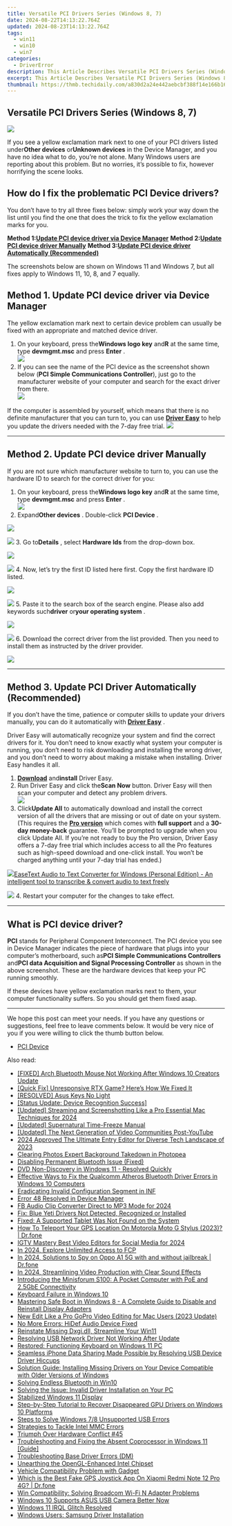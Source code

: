 ```yaml
---
title: Versatile PCI Drivers Series (Windows 8, 7)
date: 2024-08-22T14:13:22.764Z
updated: 2024-08-23T14:13:22.764Z
tags:
  - win11
  - win10
  - win7
categories:
  - DriverError
description: This Article Describes Versatile PCI Drivers Series (Windows 8, 7)
excerpt: This Article Describes Versatile PCI Drivers Series (Windows 8, 7)
thumbnail: https://thmb.techidaily.com/a830d2a24e442aebcbf388f14e166b1639967eaf0747a09da8301ee779ce2acf.jpg
---
```


## Versatile PCI Drivers Series (Windows 8, 7)

![](https://images.drivereasy.com/wp-content/uploads/2017/04/img_58f591d65c1ee.jpg)

 If you see a yellow exclamation mark next to one of your PCI drivers listed under**Other devices** or**Unknown devices** in the Device Manager, and you have no idea what to do, you’re not alone. Many Windows users are reporting about this problem. But no worries, it’s possible to fix, however horrifying the scene looks.

## How do I fix the problematic PCI Device drivers?

 You don’t have to try all three fixes below: simply work your way down the list until you find the one that does the trick to fix the yellow exclamation marks for you.

 **Method 1:[Update PCI device driver via Device Manager](https://zebaoaffiliateprogram.pxf.io/xkwqe1)**
 **Method 2:[Update PCI device driver Manually](https://printrendy.pxf.io/xyboy5)**
 **Method 3:[Update PCI device driver Automatically (Recommended)](#m3)**

 The screenshots below are shown on Windows 11 and Windows 7, but all fixes apply to Windows 11, 10, 8, and 7 equally.

## Method 1\. Update PCI device driver via Device Manager

 The yellow exclamation mark next to certain device problem can usually be fixed with an appropriate and matched device driver.

1. On your keyboard, press the**Windows logo key** and**R** at the same time, type **devmgmt.msc** and press **Enter** .  
![](https://www.drivereasy.com/wp-content/uploads/2023/10/win-run-device-manager.jpg)
2. If you can see the name of the PCI device as the screenshot shown below (**PCI Simple Communications Controller**), just go to the manufacturer website of your computer and search for the exact driver from there.  
![](https://www.drivereasy.com/wp-content/uploads/2017/04/img_58f595d885b48.png)

 If the computer is assembled by yourself, which means that there is no definite manufacturer that you can turn to, you can use [**Driver Easy**](https://tools.techidaily.com/drivereasy/download/) to help you update the drivers needed with the 7-day free trial.
![](https://www.drivereasy.com/wp-content/uploads/2017/04/intel-pcie.png)

---

## Method 2\. Update PCI device driver Manually

 If you are not sure which manufacturer website to turn to, you can use the hardware ID to search for the correct driver for you:

1. On your keyboard, press the**Windows logo key** and**R** at the same time, type **devmgmt.msc** and press **Enter** .  
![](https://www.drivereasy.com/wp-content/uploads/2023/10/win-run-device-manager.jpg)
2. Expand**Other devices** . Double-click **PCI Device** .  
<!-- affiliate ads begin -->
<a href="https://store.advancedwebranking.com/order/checkout.php?PRODS=4715051&QTY=1&AFFILIATE=108875&CART=1"><img src="https://secure.avangate.com/images/merchant/14edc6ebfdae2e23bbed83d67f50e983/products/33_awr%20logo.png" border="0"></a>
<!-- affiliate ads end -->
![](https://www.drivereasy.com/wp-content/uploads/2017/04/img_58f5b33b07c18.png)
3. Go to**Details** , select **Hardware Ids** from the drop-down box.  
<!-- affiliate ads begin -->
<a href="https://secure.2checkout.com/order/checkout.php?PRODS=19080710&QTY=1&AFFILIATE=108875&CART=1"><img src="https://smart-seo-tool.com/images/SmartSEOAuditorBox.png" border="0"></a>
<!-- affiliate ads end -->
![](https://www.drivereasy.com/wp-content/uploads/2023/10/pci-hardware-details.png)
4. Now, let’s try the first ID listed here first. Copy the first hardware ID listed.  
<!-- affiliate ads begin -->
<a href="https://shop.mondly.com/affiliate.php?ACCOUNT=ATISTUDI&AFFILIATE=108875&PATH=https%3A%2F%2Fwww.mondly.com%3FAFFILIATE%3D108875%26RESOURCE%3D%2BBusiness%2B970x90%2B"><img src="https://secure.avangate.com/images/merchant/69c418c33ec2e1a4267fa9bb77fa1428/business-970x90.gif" border="0"></a>
<!-- affiliate ads end -->
![](https://www.drivereasy.com/wp-content/uploads/2017/04/img_58f5ba027e4c1.png)
5. Paste it to the search box of the search engine. Please also add keywords such**driver** or**your operating system** .  
<!-- affiliate ads begin -->
<a href="https://secure.2checkout.com/order/checkout.php?PRODS=4620778&QTY=1&AFFILIATE=108875&CART=1"><img src="https://secure.avangate.com/images/merchant/07dd4d5a72f5740ef0f035f201951476/300__250banner.jpg" border="0"></a>
<!-- affiliate ads end -->
![](https://www.drivereasy.com/wp-content/uploads/2024/05/image-24.png)
6. Download the correct driver from the list provided. Then you need to install them as instructed by the driver provider.
<!-- affiliate ads begin -->
<a href="https://store.iobit.com/order/checkout.php?PRODS=1468905&QTY=1&AFFILIATE=108875&CART=1"><img src="https://secure.avangate.com/images/merchant/184260348236f9554fe9375772ff966e/ascscan_728x90.png" border="0"></a>
<!-- affiliate ads end -->

---

## Method 3\. Update PCI Driver Automatically (Recommended)

 If you don’t have the time, patience or computer skills to update your drivers manually, you can do it automatically with [**Driver Easy**](https://tools.techidaily.com/drivereasy/download/) .

 Driver Easy will automatically recognize your system and find the correct drivers for it. You don’t need to know exactly what system your computer is running, you don’t need to risk downloading and installing the wrong driver, and you don’t need to worry about making a mistake when installing. Driver Easy handles it all.

1. **[Download](https://tools.techidaily.com/drivereasy/download/)**  and**install** Driver Easy.
2. Run Driver Easy and click the**Scan Now** button. Driver Easy will then scan your computer and detect any problem drivers.  
![](https://www.drivereasy.com/wp-content/uploads/2020/10/6_0_scan-now.jpg)
3. Click**Update All** to automatically download and install the correct version of all the drivers that are missing or out of date on your system. (This requires the **[Pro version](https://tools.techidaily.com/drivereasy/download/)**  which comes with **full support**  and a **30-day money-back**  guarantee. You’ll be prompted to upgrade when you click Update All. If you’re not ready to buy the Pro version, Driver Easy offers a 7-day free trial which includes access to all the Pro features such as high-speed download and one-click install. You won’t be charged anything until your 7-day trial has ended.)  
<!-- affiliate ads begin -->
<a href="https://secure.2checkout.com/order/checkout.php?PRODS=40203538&QTY=1&AFFILIATE=108875&CART=1"><img src="https://secure.avangate.com/images/merchant/cc4b82e826b52ec41c810301548e8f48/products/audio-to-text-transcription-software.png" border="0">EaseText Audio to Text Converter for Windows (Personal Edition) - An intelligent tool to transcribe & convert audio to text freely </a>
<!-- affiliate ads end -->

![](https://www.drivereasy.com/wp-content/uploads/2017/04/intel-pcie.png)
4. Restart your computer for the changes to take effect.

---

## What is PCI device driver?

**PCI** stands for Peripheral Component Interconnect. The PCI device you see in Device Manager indicates the piece of hardware that plugs into your computer’s motherboard, such as**PCI Simple Communications Controllers** and**PCI data Acquisition and Signal Processing Controller** as shown in the above screenshot. These are the hardware devices that keep your PC running smoothly.

 If these devices have yellow exclamation marks next to them, your computer functionality suffers. So you should get them fixed asap.

---

 We hope this post can meet your needs. If you have any questions or suggestions, feel free to leave comments below. It would be very nice of you if you were willing to click the thumb button below.

* [PCI Device](https://printrendy.pxf.io/xyboy5)

<ins class="adsbygoogle"
     style="display:block"
     data-ad-format="autorelaxed"
     data-ad-client="ca-pub-7571918770474297"
     data-ad-slot="1223367746"></ins>



<ins class="adsbygoogle"
     style="display:block"
     data-ad-client="ca-pub-7571918770474297"
     data-ad-slot="8358498916"
     data-ad-format="auto"
     data-full-width-responsive="true"></ins>

<span class="atpl-alsoreadstyle">Also read:</span>
<div><ul>
<li><a href="https://driver-error.techidaily.com/fixed-arch-bluetooth-mouse-not-working-after-windows-10-creators-update/"><u>[FIXED] Arch Bluetooth Mouse Not Working After Windows 10 Creators Update</u></a></li>
<li><a href="https://driver-error.techidaily.com/quick-fix-unresponsive-rtx-game-heres-how-we-fixed-it/"><u>[Quick Fix] Unresponsive RTX Game? Here’s How We Fixed It</u></a></li>
<li><a href="https://driver-error.techidaily.com/resolved-asus-keys-no-light/"><u>[RESOLVED] Asus Keys No Light</u></a></li>
<li><a href="https://driver-error.techidaily.com/status-update-device-recognition-success/"><u>[Status Update: Device Recognition Success]</u></a></li>
<li><a href="https://video-screen-grab.techidaily.com/updated-streaming-and-screenshotting-like-a-pro-essential-mac-techniques-for-2024/"><u>[Updated] Streaming and Screenshotting Like a Pro  Essential Mac Techniques for 2024</u></a></li>
<li><a href="https://some-skills.techidaily.com/updated-supernatural-time-freeze-manual/"><u>[Updated] Supernatural Time-Freeze Manual</u></a></li>
<li><a href="https://youtube-tips.techidaily.com/ed-the-next-generation-of-video-communities-post-youtube/"><u>[Updated] The Next Generation of Video Communities Post-YouTube</u></a></li>
<li><a href="https://some-approaches.techidaily.com/2024-approved-the-ultimate-entry-editor-for-diverse-tech-landscape-of-2023/"><u>2024 Approved  The Ultimate Entry Editor for Diverse Tech Landscape of 2023</u></a></li>
<li><a href="https://fox-cloud.techidaily.com/clearing-photos-expert-background-takedown-in-photopea/"><u>Clearing Photos  Expert Background Takedown in Photopea</u></a></li>
<li><a href="https://driver-error.techidaily.com/disabling-permanent-bluetooth-issue-fixed/"><u>Disabling Permanent Bluetooth Issue (Fixed)</u></a></li>
<li><a href="https://driver-error.techidaily.com/dvd-non-discovery-in-windows-11-resolved-quickly/"><u>DVD Non-Discovery in Windows 11 - Resolved Quickly</u></a></li>
<li><a href="https://driver-error.techidaily.com/effective-ways-to-fix-the-qualcomm-atheros-bluetooth-driver-errors-in-windows-10-computers/"><u>Effective Ways to Fix the Qualcomm Atheros Bluetooth Driver Errors in Windows 10 Computers</u></a></li>
<li><a href="https://driver-error.techidaily.com/eradicating-invalid-configuration-segment-in-inf/"><u>Eradicating Invalid Configuration Segment in INF</u></a></li>
<li><a href="https://driver-error.techidaily.com/error-48-resolved-in-device-manager/"><u>Error 48 Resolved in Device Manager</u></a></li>
<li><a href="https://facebook-video-recording.techidaily.com/fb-audio-clip-converter-direct-to-mp3-mode-for-2024/"><u>FB Audio Clip Converter  Direct to MP3 Mode for 2024</u></a></li>
<li><a href="https://driver-error.techidaily.com/fix-blue-yeti-drivers-not-detected-recognized-or-installed/"><u>Fix: Blue Yeti Drivers Not Detected, Recognized or Installed</u></a></li>
<li><a href="https://driver-error.techidaily.com/fixed-a-supported-tablet-was-not-found-on-the-system/"><u>Fixed: A Supported Tablet Was Not Found on the System</u></a></li>
<li><a href="https://fix-guide.techidaily.com/how-to-teleport-your-gps-location-on-motorola-moto-g-stylus-2023-drfone-by-drfone-virtual-android/"><u>How To Teleport Your GPS Location On Motorola Moto G Stylus (2023)? | Dr.fone</u></a></li>
<li><a href="https://instagram-videos.techidaily.com/igtv-mastery-best-video-editors-for-social-media-for-2024/"><u>IGTV Mastery  Best Video Editors for Social Media for 2024</u></a></li>
<li><a href="https://some-knowledge.techidaily.com/in-2024-explore-unlimited-access-to-fcp/"><u>In 2024, Explore Unlimited Access to FCP</u></a></li>
<li><a href="https://android-location-track.techidaily.com/in-2024-solutions-to-spy-on-oppo-a1-5g-with-and-without-jailbreak-drfone-by-drfone-virtual-android/"><u>In 2024, Solutions to Spy on Oppo A1 5G with and without jailbreak | Dr.fone</u></a></li>
<li><a href="https://some-guidance.techidaily.com/in-2024-streamlining-video-production-with-clear-sound-effects/"><u>In 2024, Streamlining Video Production with Clear Sound Effects</u></a></li>
<li><a href="https://driver-error.techidaily.com/introducing-the-minisforum-s100-a-pocket-computer-with-poe-and-25gbe-connectivity/"><u>Introducing the Minisforum S100: A Pocket Computer with PoE and 2.5GbE Connectivity</u></a></li>
<li><a href="https://driver-error.techidaily.com/keyboard-failure-in-windows-10/"><u>Keyboard Failure in Windows 10</u></a></li>
<li><a href="https://driver-error.techidaily.com/mastering-safe-boot-in-windows-8-a-complete-guide-to-disable-and-reinstall-display-adapters/"><u>Mastering Safe Boot in Windows 8 - A Complete Guide to Disable and Reinstall Display Adapters</u></a></li>
<li><a href="https://smart-video-creator.techidaily.com/new-edit-like-a-pro-gopro-video-editing-for-mac-users-2023-update/"><u>New Edit Like a Pro GoPro Video Editing for Mac Users (2023 Update)</u></a></li>
<li><a href="https://driver-error.techidaily.com/no-more-errors-hidef-audio-device-fixed/"><u>No More Errors: HiDef Audio Device Fixed</u></a></li>
<li><a href="https://win11-tips.techidaily.com/reinstate-missing-dxgidll-streamline-your-win11/"><u>Reinstate Missing Dxgi.dll, Streamline Your Win11</u></a></li>
<li><a href="https://driver-error.techidaily.com/resolving-usb-network-driver-not-working-after-update/"><u>Resolving USB Network Driver Not Working After Update</u></a></li>
<li><a href="https://driver-error.techidaily.com/restored-functioning-keyboard-on-windows-11-pc/"><u>Restored: Functioning Keyboard on Windows 11 PC</u></a></li>
<li><a href="https://driver-error.techidaily.com/seamless-iphone-data-sharing-made-possible-by-resolving-usb-device-driver-hiccups/"><u>Seamless iPhone Data Sharing Made Possible by Resolving USB Device Driver Hiccups</u></a></li>
<li><a href="https://driver-error.techidaily.com/solution-guide-installing-missing-drivers-on-your-device-compatible-with-older-versions-of-windows/"><u>Solution Guide: Installing Missing Drivers on Your Device Compatible with Older Versions of Windows</u></a></li>
<li><a href="https://driver-error.techidaily.com/solving-endless-bluetooth-in-win10/"><u>Solving Endless Bluetooth in Win10</u></a></li>
<li><a href="https://driver-error.techidaily.com/solving-the-issue-invalid-driver-installation-on-your-pc/"><u>Solving the Issue: Invalid Driver Installation on Your PC</u></a></li>
<li><a href="https://driver-error.techidaily.com/stabilized-windows-11-display/"><u>Stabilized Windows 11 Display</u></a></li>
<li><a href="https://driver-error.techidaily.com/step-by-step-tutorial-to-recover-disappeared-gpu-drivers-on-windows-10-platforms/"><u>Step-by-Step Tutorial to Recover Disappeared GPU Drivers on Windows 10 Platforms</u></a></li>
<li><a href="https://driver-error.techidaily.com/steps-to-solve-windows-78-unsupported-usb-errors/"><u>Steps to Solve Windows 7/8 Unsupported USB Errors</u></a></li>
<li><a href="https://driver-error.techidaily.com/strategies-to-tackle-intel-mmc-errors/"><u>Strategies to Tackle Intel MMC Errors</u></a></li>
<li><a href="https://driver-error.techidaily.com/triumph-over-hardware-conflict-45/"><u>Triumph Over Hardware Conflict #45</u></a></li>
<li><a href="https://driver-error.techidaily.com/troubleshooting-and-fixing-the-absent-coprocessor-in-windows-11-guide/"><u>Troubleshooting and Fixing the Absent Coprocessor in Windows 11 [Guide]</u></a></li>
<li><a href="https://driver-error.techidaily.com/troubleshooting-base-driver-errors-dm/"><u>Troubleshooting Base Driver Errors (DM)</u></a></li>
<li><a href="https://driver-error.techidaily.com/unearthing-the-opengl-enhanced-intel-chipset/"><u>Unearthing the OpenGL-Enhanced Intel Chipset</u></a></li>
<li><a href="https://driver-error.techidaily.com/vehicle-compatibility-problem-with-gadget/"><u>Vehicle Compatibility Problem with Gadget</u></a></li>
<li><a href="https://fake-location.techidaily.com/which-is-the-best-fake-gps-joystick-app-on-xiaomi-redmi-note-12-pro-4g-drfone-by-drfone-virtual-android/"><u>Which is the Best Fake GPS Joystick App On Xiaomi Redmi Note 12 Pro 4G? | Dr.fone</u></a></li>
<li><a href="https://driver-error.techidaily.com/win-compatibility-solving-broadcom-wi-fi-n-adapter-problems/"><u>Win Compatibility: Solving Broadcom Wi-Fi N Adapter Problems</u></a></li>
<li><a href="https://driver-error.techidaily.com/windows-10-supports-asus-usb-camera-better-now/"><u>Windows 10 Supports ASUS USB Camera Better Now</u></a></li>
<li><a href="https://driver-error.techidaily.com/windows-11-irql-glitch-resolved/"><u>Windows 11 IRQL Glitch Resolved</u></a></li>
<li><a href="https://driver-error.techidaily.com/windows-users-samsung-driver-installation/"><u>Windows Users: Samsung Driver Installation</u></a></li>
</ul></div>
